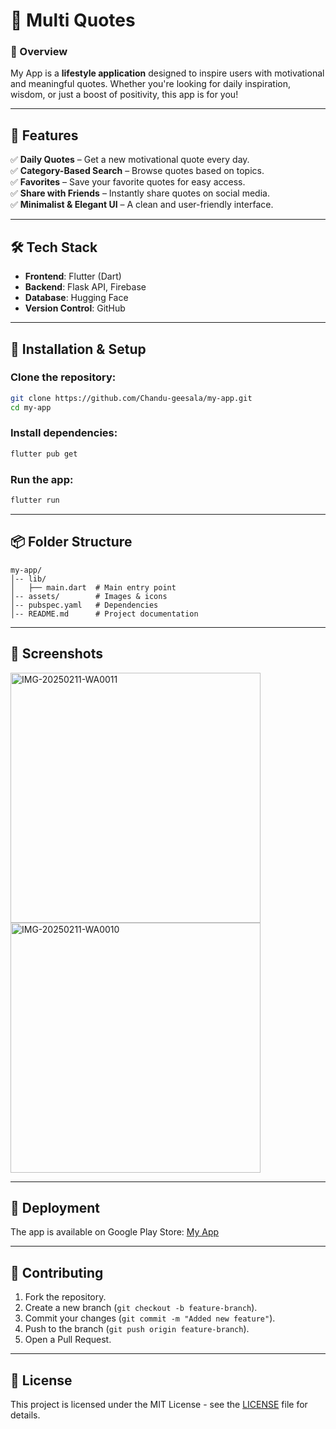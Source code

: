 # 📱 Multi Quotes

### 🚀 Overview
My App is a **lifestyle application** designed to inspire users with motivational and meaningful quotes. Whether you're looking for daily inspiration, wisdom, or just a boost of positivity, this app is for you!

---

## 📌 Features
✅ **Daily Quotes** – Get a new motivational quote every day.  
✅ **Category-Based Search** – Browse quotes based on topics.  
✅ **Favorites** – Save your favorite quotes for easy access.  
✅ **Share with Friends** – Instantly share quotes on social media.  
✅ **Minimalist & Elegant UI** – A clean and user-friendly interface.

---

## 🛠️ Tech Stack
- **Frontend**: Flutter (Dart)  
- **Backend**: Flask API, Firebase 
- **Database**: Hugging Face  
- **Version Control**: GitHub  

---

## 📲 Installation & Setup
### Clone the repository:
```bash
git clone https://github.com/Chandu-geesala/my-app.git
cd my-app
```

### Install dependencies:
```bash
flutter pub get
```

### Run the app:
```bash
flutter run
```

---

## 📦 Folder Structure
```
my-app/
│-- lib/
│   ├── main.dart  # Main entry point
│-- assets/        # Images & icons
│-- pubspec.yaml   # Dependencies
│-- README.md      # Project documentation
```

---

## 🎨 Screenshots

<img src="https://github.com/user-attachments/assets/979ec70a-13fe-40a5-a0ff-ca71ab938af3" alt="IMG-20250211-WA0011" width="400"/>

<img src="https://github.com/user-attachments/assets/65515ddc-5839-4eae-b124-0ad71ba5a3ef" alt="IMG-20250211-WA0010" width="400"/>


---

## 🚀 Deployment
The app is available on Google Play Store: [My App](https://play.google.com/store/apps/details?id=com.chandu.quotes)

---

## 🤝 Contributing
1. Fork the repository.
2. Create a new branch (`git checkout -b feature-branch`).
3. Commit your changes (`git commit -m "Added new feature"`).
4. Push to the branch (`git push origin feature-branch`).
5. Open a Pull Request.


---

## 📝 License
This project is licensed under the MIT License - see the [LICENSE](LICENSE) file for details.
